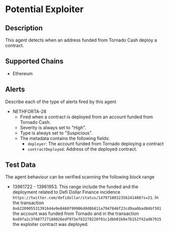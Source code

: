 # Potential Exploiter

## Description

This agent detects when an address funded from Tornado Cash deploy a contract.

## Supported Chains

- Ethereum

## Alerts

Describe each of the type of alerts fired by this agent

- NETHFORTA-28
  - Fired when a contract is deployed from an account funded from Tornado Cash.
  - Severity is always set to "High".
  - Type is always set to "Suspicious".
  - The metadata contains the following fields:
    - `deployer`: The account funded from Tornado deploying a contract 
    - `contractDeployed`: Address of the deployed contract.

## Test Data

The agent behaviour can be verified scanning the following block range

- 13961722 - 13961953. This range include the funded and the deployment related to Defi Dollar Finance incidence `https://twitter.com/defidollar/status/1479718032356241408?s=21`. In the transaction `0x6220905531391644e9e8460f99906d0d8b811a7947846f23cd9aa0bad84bf301` the account was funded from Tornado and in the transaction `0x69fa2c3f687727188026edf973ef83278220f01c1dbb01b9e7b152f42ad67915` the exploiter contract was deployed.

